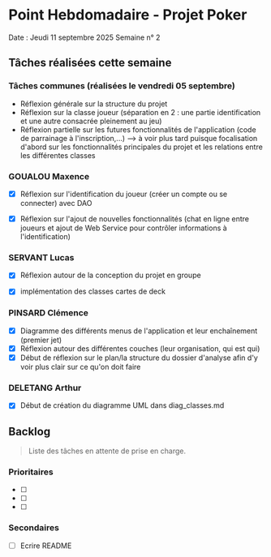 # Point Hebdomadaire - Projet Poker

Date : Jeudi 11 septembre 2025
Semaine n° 2

## Tâches réalisées cette semaine

### Tâches communes (réalisées le vendredi 05 septembre)

- Réflexion générale sur la structure du projet
- Réflexion sur la classe joueur (séparation en 2 : une partie identification et une autre consacrée pleinement au jeu)
- Réflexion partielle sur les futures fonctionnalités de l'application (code de parrainage à l'inscription,...) --> à voir plus tard puisque focalisation d'abord sur les fonctionnalités principales du projet et les relations entre les différentes classes

### GOUALOU Maxence
- [x] Réflexion sur l'identification du joueur (créer un compte ou se connecter) avec DAO
- [x] Réflexion sur l'ajout de nouvelles fonctionnalités (chat en ligne entre joueurs et ajout de Web Service pour contrôler informations à l'identification)



### SERVANT Lucas

- [x] Réflexion autour de la conception du projet en groupe
- [x] implémentation des classes cartes de deck


### PINSARD Clémence

- [x] Diagramme des différents menus de l'application et leur enchaînement (premier jet)
- [x] Réflexion autour des différentes couches (leur organisation, qui est qui)
- [x] Début de réflexion sur le plan/la structure du dossier d'analyse afin d'y voir plus clair sur ce qu'on doit faire

### DELETANG Arthur

- [x] Début de création du diagramme UML dans diag_classes.md


## Backlog

> Liste des tâches en attente de prise en charge.

### Prioritaires

- [ ] 
- [ ] 
- [ ] 

### Secondaires

- [ ] Ecrire README
